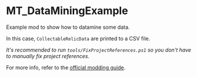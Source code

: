 # MT_DataMiningExample

Example mod to show how to datamine some data.

In this case, `CollectableRelicData` are printed to a CSV file.

*It's recommended to run `tools/FixProjectReferences.ps1` so you don't have to manually fix project references.*

For more info, refer to the [official modding guide](https://steamcommunity.com/sharedfiles/filedetails/?id=2257843164).
